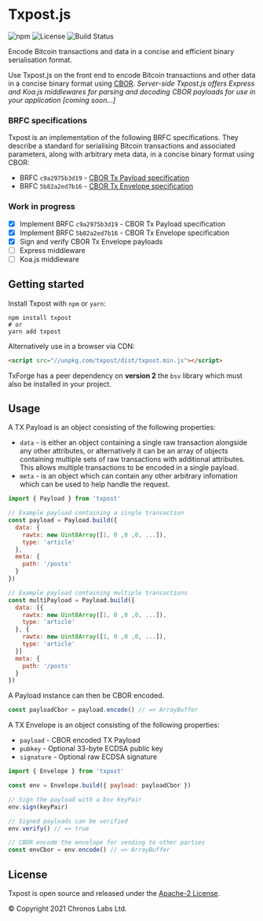 # Txpost.js

![npm](https://img.shields.io/npm/v/txpost-js?color=informational)
![License](https://img.shields.io/github/license/libitx/txpost-js?color=informational)
![Build Status](https://img.shields.io/github/workflow/status/libitx/txpost-js/Node.js%20CI)

Encode Bitcoin transactions and data in a concise and efficient binary serialisation format.

Use Txpost.js on the front end to encode Bitcoin transactions and other data in a concise binary format using [CBOR](https://cbor.io). *Server-side Txpost.js offers Express and Koa.js middlewares for parsing and decoding CBOR payloads for use in your application [coming soon&hellip;]*

### BRFC specifications

Txpost is an implementation of the following BRFC specifications. They describe a standard for serialising Bitcoin transactions and associated parameters, along with arbitrary meta data, in a concise binary format using CBOR:

* BRFC `c9a2975b3d19` - [CBOR Tx Payload specification](https://github.com/libitx/txpost/blob/master/brfc-specs/cbor-tx-payload.md)
* BRFC `5b82a2ed7b16` - [CBOR Tx Envelope specification](https://github.com/libitx/txpost/blob/master/brfc-specs/cbor-tx-envelope.md)

### Work in progress

* [x] Implement BRFC `c9a2975b3d19` - CBOR Tx Payload specification
* [x] Implement BRFC `5b82a2ed7b16` - CBOR Tx Envelope specification
* [x] Sign and verify CBOR Tx Envelope payloads
* [ ] Express middleware
* [ ] Koa.js middleware

## Getting started

Install Txpost with `npm` or `yarn`:

```shell
npm install txpost
# or
yarn add txpost
```

Alternatively use in a browser via CDN:

```html
<script src="//unpkg.com/txpost/dist/txpost.min.js"></script>
```

TxForge has a peer dependency on **version 2** the `bsv` library which must also be installed in your project.

## Usage

A TX Payload is an object consisting of the following properties:

* `data` - is either an object containing a single raw transaction alongside any other attributes, or alternatively it can be an array of objects containing multiple sets of raw transactions with additional attributes. This allows multiple transactions to be encoded in a single payload.
* `meta` - is an object which can contain any other arbitrary infomation which can be used to help handle the request.

```javascript
import { Payload } from 'txpost'

// Example payload containing a single transaction
const payload = Payload.build({
  data: {
    rawtx: new Uint8Array([1, 0 ,0 ,0, ...]),
    type: 'article'
  },
  meta: {
    path: '/posts'
  }
})

// Example payload containing multiple transactions
const multiPayload = Payload.build({
  data: [{
    rawtx: new Uint8Array([1, 0 ,0 ,0, ...]),
    type: 'article'
  }, {
    rawtx: new Uint8Array([1, 0 ,0 ,0, ...]),
    type: 'article'
  }]
  meta: {
    path: '/posts'
  }
})
```

A Payload instance can then be CBOR encoded.

```javascript
const payloadCbor = payload.encode() // => ArrayBuffer
```

A TX Envelope is an object consisting of the following properties:

* `payload` - CBOR encoded TX Payload
* `pubkey` - Optional 33-byte ECDSA public key
* `signature` - Optional raw ECDSA signature

```javascript
import { Envelope } from 'txpost'

const env = Envelope.build({ payload: payloadCbor })

// Sign the payload with a bsv KeyPair
env.sign(keyPair)

// Signed payloads can be verified
env.verify() // => true

// CBOR encode the envelope for sending to other parties
const envCbor = env.encode() // => ArrayBuffer
```

## License

Txpost is open source and released under the [Apache-2 License](https://github.com/libitx/txpost-js/blob/master/LICENSE).

© Copyright 2021 Chronos Labs Ltd.